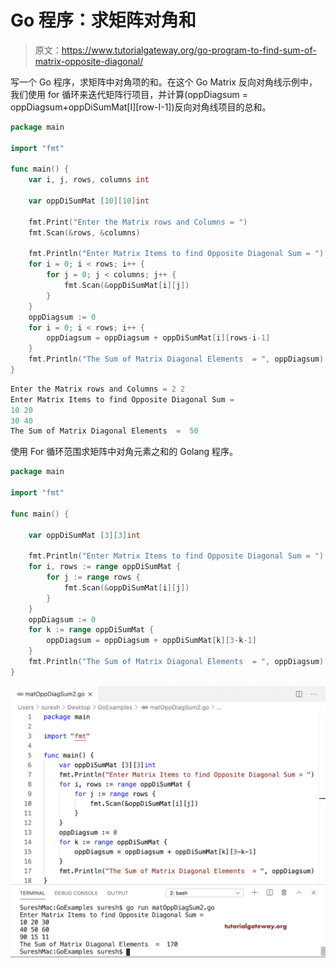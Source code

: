 # Go 程序：求矩阵对角和

> 原文：<https://www.tutorialgateway.org/go-program-to-find-sum-of-matrix-opposite-diagonal/>

写一个 Go 程序，求矩阵中对角项的和。在这个 Go Matrix 反向对角线示例中，我们使用 for 循环来迭代矩阵行项目，并计算(oppDiagsum = oppDiagsum+oppDiSumMat[I][row-I-1])反向对角线项目的总和。

```go
package main

import "fmt"

func main() {
    var i, j, rows, columns int

    var oppDiSumMat [10][10]int

    fmt.Print("Enter the Matrix rows and Columns = ")
    fmt.Scan(&rows, &columns)

    fmt.Println("Enter Matrix Items to find Opposite Diagonal Sum = ")
    for i = 0; i < rows; i++ {
        for j = 0; j < columns; j++ {
            fmt.Scan(&oppDiSumMat[i][j])
        }
    }
    oppDiagsum := 0
    for i = 0; i < rows; i++ {
        oppDiagsum = oppDiagsum + oppDiSumMat[i][rows-i-1]
    }
    fmt.Println("The Sum of Matrix Diagonal Elements  = ", oppDiagsum)
}
```

```go
Enter the Matrix rows and Columns = 2 2
Enter Matrix Items to find Opposite Diagonal Sum = 
10 20
30 40
The Sum of Matrix Diagonal Elements  =  50
```

使用 For 循环范围求矩阵中对角元素之和的 Golang 程序。

```go
package main

import "fmt"

func main() {

    var oppDiSumMat [3][3]int

    fmt.Println("Enter Matrix Items to find Opposite Diagonal Sum = ")
    for i, rows := range oppDiSumMat {
        for j := range rows {
            fmt.Scan(&oppDiSumMat[i][j])
        }
    }
    oppDiagsum := 0
    for k := range oppDiSumMat {
        oppDiagsum = oppDiagsum + oppDiSumMat[k][3-k-1]
    }
    fmt.Println("The Sum of Matrix Diagonal Elements  = ", oppDiagsum)
}
```

![Go Program to Find Sum of Matrix Opposite Diagonal 2](img/e1c8adc97cced76b5776746c82e3a45e.png)